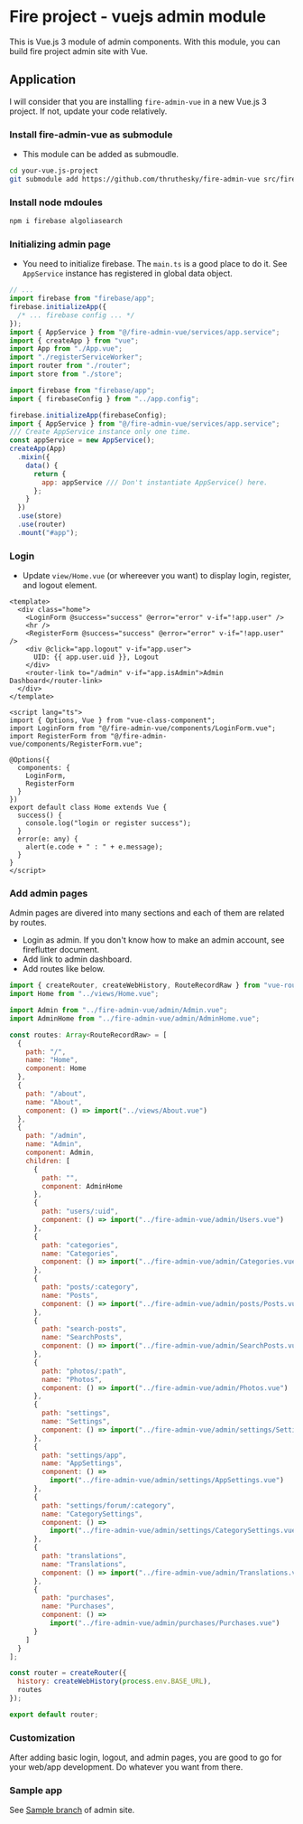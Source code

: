 # Fire project - vuejs admin module

This is Vue.js 3 module of admin components. With this module, you can build fire project admin site with Vue.

## Application

I will consider that you are installing `fire-admin-vue` in a new Vue.js 3 project. If not, update your code relatively.

### Install fire-admin-vue as submodule

- This module can be added as submoudle.

```sh
cd your-vue.js-project
git submodule add https://github.com/thruthesky/fire-admin-vue src/fire-admin-vue
```

### Install node mdoules

```sh
npm i firebase algoliasearch
```

### Initializing admin page

- You need to initialize firebase. The `main.ts` is a good place to do it. See `AppService` instance has registered in global data object.

```js
// ...
import firebase from "firebase/app";
firebase.initializeApp({
  /* ... firebase config ... */
});
import { AppService } from "@/fire-admin-vue/services/app.service";
import { createApp } from "vue";
import App from "./App.vue";
import "./registerServiceWorker";
import router from "./router";
import store from "./store";

import firebase from "firebase/app";
import { firebaseConfig } from "../app.config";

firebase.initializeApp(firebaseConfig);
import { AppService } from "@/fire-admin-vue/services/app.service";
/// Create AppService instance only one time.
const appService = new AppService();
createApp(App)
  .mixin({
    data() {
      return {
        app: appService /// Don't instantiate AppService() here.
      };
    }
  })
  .use(store)
  .use(router)
  .mount("#app");
```

### Login

- Update `view/Home.vue` (or whereever you want) to display login, register, and logout element.

```vue
<template>
  <div class="home">
    <LoginForm @success="success" @error="error" v-if="!app.user" />
    <hr />
    <RegisterForm @success="success" @error="error" v-if="!app.user" />
    <div @click="app.logout" v-if="app.user">
      UID: {{ app.user.uid }}, Logout
    </div>
    <router-link to="/admin" v-if="app.isAdmin">Admin Dashboard</router-link>
  </div>
</template>

<script lang="ts">
import { Options, Vue } from "vue-class-component";
import LoginForm from "@/fire-admin-vue/components/LoginForm.vue";
import RegisterForm from "@/fire-admin-vue/components/RegisterForm.vue";

@Options({
  components: {
    LoginForm,
    RegisterForm
  }
})
export default class Home extends Vue {
  success() {
    console.log("login or register success");
  }
  error(e: any) {
    alert(e.code + " : " + e.message);
  }
}
</script>
```

### Add admin pages

Admin pages are divered into many sections and each of them are related by routes.

- Login as admin. If you don't know how to make an admin account, see fireflutter document.
- Add link to admin dashboard.
- Add routes like below.

```js
import { createRouter, createWebHistory, RouteRecordRaw } from "vue-router";
import Home from "../views/Home.vue";

import Admin from "../fire-admin-vue/admin/Admin.vue";
import AdminHome from "../fire-admin-vue/admin/AdminHome.vue";

const routes: Array<RouteRecordRaw> = [
  {
    path: "/",
    name: "Home",
    component: Home
  },
  {
    path: "/about",
    name: "About",
    component: () => import("../views/About.vue")
  },
  {
    path: "/admin",
    name: "Admin",
    component: Admin,
    children: [
      {
        path: "",
        component: AdminHome
      },
      {
        path: "users/:uid",
        component: () => import("../fire-admin-vue/admin/Users.vue")
      },
      {
        path: "categories",
        name: "Categories",
        component: () => import("../fire-admin-vue/admin/Categories.vue")
      },
      {
        path: "posts/:category",
        name: "Posts",
        component: () => import("../fire-admin-vue/admin/posts/Posts.vue")
      },
      {
        path: "search-posts",
        name: "SearchPosts",
        component: () => import("../fire-admin-vue/admin/SearchPosts.vue")
      },
      {
        path: "photos/:path",
        name: "Photos",
        component: () => import("../fire-admin-vue/admin/Photos.vue")
      },
      {
        path: "settings",
        name: "Settings",
        component: () => import("../fire-admin-vue/admin/settings/Settings.vue")
      },
      {
        path: "settings/app",
        name: "AppSettings",
        component: () =>
          import("../fire-admin-vue/admin/settings/AppSettings.vue")
      },
      {
        path: "settings/forum/:category",
        name: "CategorySettings",
        component: () =>
          import("../fire-admin-vue/admin/settings/CategorySettings.vue")
      },
      {
        path: "translations",
        name: "Translations",
        component: () => import("../fire-admin-vue/admin/Translations.vue")
      },
      {
        path: "purchases",
        name: "Purchases",
        component: () =>
          import("../fire-admin-vue/admin/purchases/Purchases.vue")
      }
    ]
  }
];

const router = createRouter({
  history: createWebHistory(process.env.BASE_URL),
  routes
});

export default router;
```

### Customization

After adding basic login, logout, and admin pages, you are good to go for your web/app development. Do whatever you want from there.

### Sample app

See [Sample branch](https://github.com/thruthesky/fireadmin/tree/sample) of admin site.
